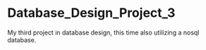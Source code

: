 # Database_Design_Project_3
My third project in database design, this time also utilizing a nosql database.
